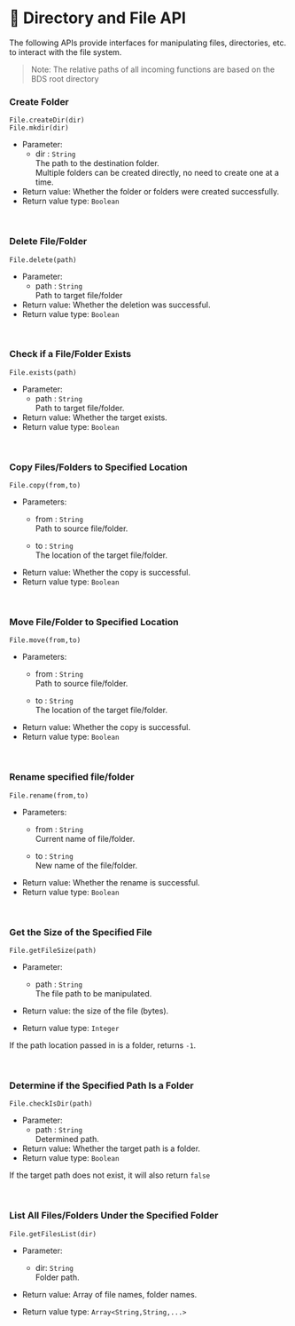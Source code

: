 # 📂 Directory and File API 

The following APIs provide interfaces for manipulating files, directories, etc. to interact with the file system.

> Note: The relative paths of all incoming functions are based on the BDS root directory 

### Create Folder   

`File.createDir(dir)`  
`File.mkdir(dir)`

- Parameter: 
  - dir : `String`  
    The path to the destination folder.  
    Multiple folders can be created directly, no need to create one at a time. 
- Return value: Whether the folder or folders were created successfully.
- Return value type: `Boolean`

<br>

### Delete File/Folder  

`File.delete(path)`

- Parameter: 
  - path : `String`  
    Path to target file/folder
- Return value: Whether the deletion was successful.
- Return value type: `Boolean`

<br>

### Check if a File/Folder Exists

`File.exists(path)`

- Parameter: 
  - path : `String`  
    Path to target file/folder.
- Return value: Whether the target exists.
- Return value type: `Boolean`

<br>

### Copy Files/Folders to Specified Location 

`File.copy(from,to)`

- Parameters: 
  - from : `String`  
    Path to source file/folder.

  - to : `String`  
    The location of the target file/folder.
- Return value: Whether the copy is successful.
- Return value type: `Boolean`

<br>

### Move File/Folder to Specified Location  

`File.move(from,to)`

- Parameters: 
  - from : `String`  
    Path to source file/folder.

  - to : `String`  
    The location of the target file/folder.
- Return value: Whether the copy is successful.
- Return value type: `Boolean`

<br>

### Rename specified file/folder  

`File.rename(from,to)`

- Parameters: 
  - from : `String`  
    Current name of file/folder.

  - to : `String`  
    New name of the file/folder.
- Return value: Whether the rename is successful.
- Return value type: `Boolean`

<br>

### Get the Size of the Specified File

`File.getFileSize(path)`

- Parameter: 
  - path : `String`  
    The file path to be manipulated.

- Return value: the size of the file (bytes).
- Return value type: `Integer`

If the path location passed in is a folder, returns `-1`.

<br>

### Determine if the Specified Path Is a Folder

`File.checkIsDir(path)`

- Parameter: 
  - path : `String`  
    Determined path.
- Return value: Whether the target path is a folder.
- Return value type: `Boolean`

If the target path does not exist, it will also return `false`

<br>

### List All Files/Folders Under the Specified Folder

`File.getFilesList(dir)`

- Parameter: 
  - dir: `String`  
    Folder path.

- Return value: Array of file names, folder names.
- Return value type: `Array<String,String,...>`

<br>
